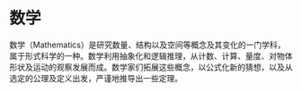 # 数学

数学（Mathematics）是研究数量、结构以及空间等概念及其变化的一门学科，属于形式科学的一种。数学利用抽象化和逻辑推理，从计数、计算、量度、对物体形状及运动的观察发展而成。数学家们拓展这些概念，以公式化新的猜想，以及从选定的公理及定义出发，严谨地推导出一些定理。